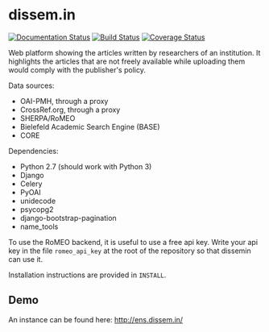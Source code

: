 dissem.in
================

[![Documentation Status](https://readthedocs.org/projects/dissemin/badge/?version=latest)](https://readthedocs.org/projects/dissemin/?badge=latest) [![Build Status](https://travis-ci.org/wetneb/dissemin.svg)](https://travis-ci.org/wetneb/dissemin) [![Coverage Status](https://coveralls.io/repos/wetneb/dissemin/badge.svg?branch=master&service=github)](https://coveralls.io/github/wetneb/dissemin?branch=master)

Web platform showing the articles written by researchers of an institution.
It highlights the articles that are not freely available while uploading
them would comply with the publisher's policy.

Data sources:
* OAI-PMH, through a proxy
* CrossRef.org, through a proxy
* SHERPA/RoMEO
* Bielefeld Academic Search Engine (BASE)
* CORE

Dependencies:
* Python 2.7 (should work with Python 3)
* Django
* Celery
* PyOAI
* unidecode
* psycopg2
* django-bootstrap-pagination
* name\_tools

To use the RoMEO backend, it is useful to use a free api key. Write your api key in
the file `romeo_api_key` at the root of the repository so that dissemin can use it.

Installation instructions are provided in `INSTALL`.

Demo
----

An instance can be found here:
http://ens.dissem.in/


